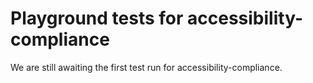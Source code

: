 # Playground tests for accessibility-compliance
We are still awaiting the first test run for accessibility-compliance.
